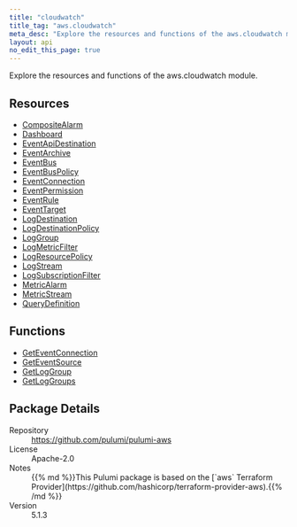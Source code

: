 ```yaml
---
title: "cloudwatch"
title_tag: "aws.cloudwatch"
meta_desc: "Explore the resources and functions of the aws.cloudwatch module."
layout: api
no_edit_this_page: true
---
```


<!-- WARNING: this file was generated by Pulumi Docs Generator. -->
<!-- Do not edit by hand unless you're certain you know what you are doing! -->

Explore the resources and functions of the aws.cloudwatch module.

<h2 id="resources">Resources</h2>
<ul class="api">
    <li><a href="compositealarm" title="CompositeAlarm"><span class="api-symbol api-symbol--resource"></span>CompositeAlarm</a></li>
    <li><a href="dashboard" title="Dashboard"><span class="api-symbol api-symbol--resource"></span>Dashboard</a></li>
    <li><a href="eventapidestination" title="EventApiDestination"><span class="api-symbol api-symbol--resource"></span>EventApiDestination</a></li>
    <li><a href="eventarchive" title="EventArchive"><span class="api-symbol api-symbol--resource"></span>EventArchive</a></li>
    <li><a href="eventbus" title="EventBus"><span class="api-symbol api-symbol--resource"></span>EventBus</a></li>
    <li><a href="eventbuspolicy" title="EventBusPolicy"><span class="api-symbol api-symbol--resource"></span>EventBusPolicy</a></li>
    <li><a href="eventconnection" title="EventConnection"><span class="api-symbol api-symbol--resource"></span>EventConnection</a></li>
    <li><a href="eventpermission" title="EventPermission"><span class="api-symbol api-symbol--resource"></span>EventPermission</a></li>
    <li><a href="eventrule" title="EventRule"><span class="api-symbol api-symbol--resource"></span>EventRule</a></li>
    <li><a href="eventtarget" title="EventTarget"><span class="api-symbol api-symbol--resource"></span>EventTarget</a></li>
    <li><a href="logdestination" title="LogDestination"><span class="api-symbol api-symbol--resource"></span>LogDestination</a></li>
    <li><a href="logdestinationpolicy" title="LogDestinationPolicy"><span class="api-symbol api-symbol--resource"></span>LogDestinationPolicy</a></li>
    <li><a href="loggroup" title="LogGroup"><span class="api-symbol api-symbol--resource"></span>LogGroup</a></li>
    <li><a href="logmetricfilter" title="LogMetricFilter"><span class="api-symbol api-symbol--resource"></span>LogMetricFilter</a></li>
    <li><a href="logresourcepolicy" title="LogResourcePolicy"><span class="api-symbol api-symbol--resource"></span>LogResourcePolicy</a></li>
    <li><a href="logstream" title="LogStream"><span class="api-symbol api-symbol--resource"></span>LogStream</a></li>
    <li><a href="logsubscriptionfilter" title="LogSubscriptionFilter"><span class="api-symbol api-symbol--resource"></span>LogSubscriptionFilter</a></li>
    <li><a href="metricalarm" title="MetricAlarm"><span class="api-symbol api-symbol--resource"></span>MetricAlarm</a></li>
    <li><a href="metricstream" title="MetricStream"><span class="api-symbol api-symbol--resource"></span>MetricStream</a></li>
    <li><a href="querydefinition" title="QueryDefinition"><span class="api-symbol api-symbol--resource"></span>QueryDefinition</a></li>
</ul>

<h2 id="functions">Functions</h2>
<ul class="api">
    <li><a href="geteventconnection" title="GetEventConnection"><span class="api-symbol api-symbol--function"></span>GetEventConnection</a></li>
    <li><a href="geteventsource" title="GetEventSource"><span class="api-symbol api-symbol--function"></span>GetEventSource</a></li>
    <li><a href="getloggroup" title="GetLogGroup"><span class="api-symbol api-symbol--function"></span>GetLogGroup</a></li>
    <li><a href="getloggroups" title="GetLogGroups"><span class="api-symbol api-symbol--function"></span>GetLogGroups</a></li>
</ul>

<h2 id="package-details">Package Details</h2>
<dl class="package-details">
	<dt>Repository</dt>
	<dd><a href="https://github.com/pulumi/pulumi-aws">https://github.com/pulumi/pulumi-aws</a></dd>
	<dt>License</dt>
	<dd>Apache-2.0</dd>
	<dt>Notes</dt>
	<dd>{{% md %}}This Pulumi package is based on the [`aws` Terraform Provider](https://github.com/hashicorp/terraform-provider-aws).{{% /md %}}</dd>
	<dt>Version</dt>
	<dd>5.1.3</dd>
</dl>


